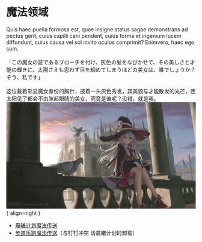 # 魔法领域
Quis haec puella formosa est, quae insigne status sagae demonstrans ad pectus gerit, cuius capilli cani pendent, cuius forma et ingenium lucem diffundunt, cuius causa vel sol invito oculos comprimit? Enimvero, haec ego sum.<br><br>「この魔女の証であるブローチを付け、灰色の髪をなびかせて、その美しさと才能の輝きに、太陽さえも思わず目を細めてしまうほどの美女は、誰でしょうか？そう、私です」<br><br>这位戴着彰显魔女身份的胸针，披着一头灰色秀发，其美貌与才能散发的光芒，连太阳见了都会不由眯起眼睛的美女，究竟是谁呢？没错，就是我。![img001](../resourses/魔法领域_index_001.jpg){ align=right }

- [晨曦计划魔法传送](pan.tgo.ngo)
- [步道乐跑魔法传送](https://gitee.com/itexp/gogogo/releases)（与钉钉冲突 请晨曦计划时卸载）